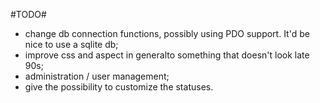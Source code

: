 #TODO#

- change db connection functions, possibly using PDO support. It'd be nice to use a sqlite db;
- improve css and aspect in generalto something that doesn't look late 90s;
- administration / user management;
- give the possibility to customize the statuses.
